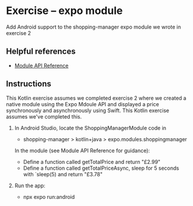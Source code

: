 # Exercise – expo module

Add Android support to the shopping-manager expo module we wrote in exercise 2


## Helpful references

- [Module API Reference](https://docs.expo.dev/modules/module-api/)


## Instructions

This Kotlin exercise assumes we completed exercise 2 where we created a native module using the Expo Mdoule API and
displayed a price synchronously and asynchronously using Swift. This Kotlin exercise assumes we've completed this.

1.  In Android Studio, locate the ShoppingManagerModule code in
    - shopping-manager > kotlin+java > expo.modules.shoppingmanager

    In the module (see Module API Reference for guidance):
    - Define a function called getTotalPrice and return "£2.99"
    - Define a function called getTotalPriceAsync, sleep for 5 seconds with `sleep(5) and return "£3.78"


1.  Run the app:
    - npx expo run:android
